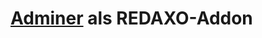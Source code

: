 [Adminer](https://www.adminer.org) als REDAXO-Addon
===================================================
